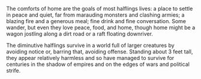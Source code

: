 The comforts of home are the goals of most halflings lives: a place to settle in peace and quiet, far from
marauding monsters and clashing armies; a blazing fire and a generous meal; fine drink and fine conversation.
Some wander, but even they love peace, food, and home, though home might be a wagon jostling along a dirt road
or a raft floating downriver.

The diminutive halflings survive in a world full of larger
creatures by avoiding notice or, barring that, avoiding
offense. Standing about 3 feet tall, they appear relatively
harmless and so have managed to survive for centuries
in the shadow of empires and on the edges of wars and
political strife.
